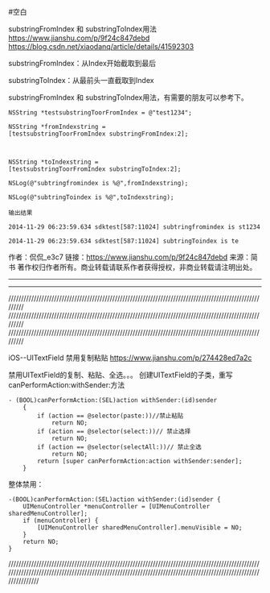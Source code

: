 #空白

 

substringFromIndex 和 substringToIndex用法
https://www.jianshu.com/p/9f24c847debd
https://blog.csdn.net/xiaodanq/article/details/41592303

substringFromIndex：从Index开始截取到最后

substringToIndex：从最前头一直截取到Index

substringFromIndex 和 substringToIndex用法，有需要的朋友可以参考下。

```
NSString *testsubstringToorFromIndex = @"test1234";

NSString *fromIndexstring = [testsubstringToorFromIndex substringFromIndex:2];



NSString *toIndexstring = [testsubstringToorFromIndex substringToIndex:2];

NSLog(@"subtringfromindex is %@",fromIndexstring);

NSLog(@"subtringToindex is %@",toIndexstring);
```
```
输出结果

2014-11-29 06:23:59.634 sdktest[587:11024] subtringfromindex is st1234

2014-11-29 06:23:59.634 sdktest[587:11024] subtringToindex is te
```
作者：侃侃_e3c7
链接：https://www.jianshu.com/p/9f24c847debd
来源：简书
著作权归作者所有。商业转载请联系作者获得授权，非商业转载请注明出处。

------------------------------------------------------------------------------------------
------------------------------------------------------------------------------------------

  
/////////////////////////////////////////////////////////////////////////////////////////////////////////
/////////////////////////////////////////////////////////////////////////////////////////////////////////
/////////////////////////////////////////////////////////////////////////////////////////////////////////

 


iOS--UITextField 禁用复制粘贴
https://www.jianshu.com/p/274428ed7a2c

禁用UITextField的复制、粘贴、全选。。。
创建UITextField的子类，重写canPerformAction:withSender:方法
```
- (BOOL)canPerformAction:(SEL)action withSender:(id)sender
    {
        if (action == @selector(paste:))//禁止粘贴
            return NO;
        if (action == @selector(select:))// 禁止选择   
            return NO;   
        if (action == @selector(selectAll:))// 禁止全选   
            return NO;  
        return [super canPerformAction:action withSender:sender];
    }
```
整体禁用：
```
-(BOOL)canPerformAction:(SEL)action withSender:(id)sender {
    UIMenuController *menuController = [UIMenuController sharedMenuController];
    if (menuController) {
        [UIMenuController sharedMenuController].menuVisible = NO;
    }
    return NO;
}
```
//////////////////////////////////////////////////////////////////////////////////////////////////////////////////////////////////////////////////////////////////////////////////////////////////////////////////
